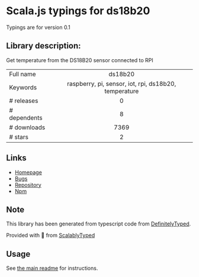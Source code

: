 
# Scala.js typings for ds18b20

Typings are for version 0.1

## Library description:
Get temperature from the DS18B20 sensor connected to RPI

|                    |                 |
| ------------------ | :-------------: |
| Full name          | ds18b20 |
| Keywords           | raspberry, pi, sensor, iot, rpi, ds18b20, temperature |
| # releases         | 0 |
| # dependents       | 8 |
| # downloads        | 7369 |
| # stars            | 2 |

## Links
- [Homepage](http://chamerling.github.io)
- [Bugs](https://github.com/chamerling/ds18b20/issues)
- [Repository](https://github.com/chamerling/ds18b20)
- [Npm](https://www.npmjs.com/package/ds18b20)
    


## Note
This library has been generated from typescript code from [DefinitelyTyped](https://definitelytyped.org).

Provided with :purple_heart: from [ScalablyTyped](https://github.com/oyvindberg/ScalablyTyped)

## Usage
See [the main readme](../../readme.md) for instructions.


